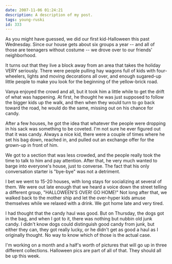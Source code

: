 ```yaml
---
date: 2007-11-06 01:24:21
description: A description of my post.
tags: young-ruski
id: 333
---
```

As you might have guessed, we did our first kid-Halloween this past Wednesday.  Since our house gets about six groups a year -- and all of those are teenagers without costume -- we drove over to our friends' neighborhood.

It turns out that they live a block away from an area that takes the holiday VERY seriously.  There were people pulling hay wagons full of kids with four-wheelers, lights and moving decorations all over, and enough sugared-up little people to make you look for the beginning of the yellow-brick road.
<!--more-->
Vanya enjoyed the crowd and all, but it took him a little while to get the drift of what was happening.  At first, he thought he was just supposed to follow the bigger kids up the walk, and then when they would turn to go back toward the road, he would do the same, missing out on his chance for candy.

After a few houses, he got the idea that whatever the people were dropping in his sack was something to be coveted.  I'm not sure he ever figured out that it was candy.  Always a nice kid, there were a couple of times where he set his bag down, reached in, and pulled out an exchange offer for the grown-up in front of him.

We got to a section that was less crowded, and the people really took the time to talk to him and pay attention.  After that, he very much wanted to barge into everyone's house, just to converse.  The fact that his only conversation starter is "bye-bye" was not a detriment.

I bet we went to 15-20 houses, with long stays for socializing at several of them.  We were out late enough that we heard a voice down the street telling a different group, "HALLOWEEN'S OVER!  GO HOME!"  Not long after that, we walked back to the mother ship and let the over-hyper kids amuse themselves while we relaxed with a drink.  We got home late and very tired.

I had thought that the candy haul was good.  But on Thursday, the dogs got in the bag, and when I got to it, there was nothing but nubbin old junk candy.  I didn't know dogs could distinguish good candy from junk, but either they can, they got really lucky, or he didn't get as good a haul as I originally thought.  No way to know which of those is the actual case.

I'm working on a month and a half's worth of pictures that will go up in three different collections.  Halloween pics are part of all of that.  They should all be up this week.